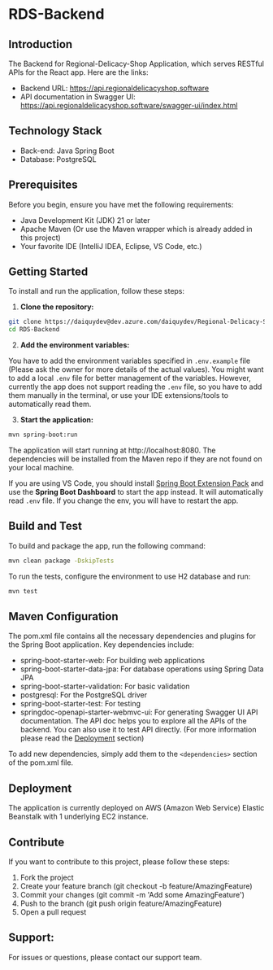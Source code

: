 # RDS-Backend

## Introduction

The Backend for Regional-Delicacy-Shop Application, which serves RESTful APIs for the React app. Here are the links:

- Backend URL: https://api.regionaldelicacyshop.software
- API documentation in Swagger UI: https://api.regionaldelicacyshop.software/swagger-ui/index.html

## Technology Stack

- Back-end: Java Spring Boot
- Database: PostgreSQL

## Prerequisites

Before you begin, ensure you have met the following requirements:

- Java Development Kit (JDK) 21 or later
- Apache Maven (Or use the Maven wrapper which is already added in this project)
- Your favorite IDE (IntelliJ IDEA, Eclipse, VS Code, etc.)

## Getting Started

To install and run the application, follow these steps:

1. **Clone the repository:**

```sh
git clone https://daiquydev@dev.azure.com/daiquydev/Regional-Delicacy-Shop/_git/RDS-Backend
cd RDS-Backend
```

2. **Add the environment variables:**

You have to add the environment variables specified in `.env.example` file (Please ask the owner for more details of the actual values). You might want to add a local `.env` file for better management of the variables. However, currently the app does not support reading the `.env` file, so you have to add them manually in the terminal, or use your IDE extensions/tools to automatically read them.

3. **Start the application:**

```sh
mvn spring-boot:run
```

The application will start running at http://localhost:8080. The dependencies will be installed from the Maven repo if they are not found on your local machine.

If you are using VS Code, you should install [Spring Boot Extension Pack](https://marketplace.visualstudio.com/items?itemName=vmware.vscode-boot-dev-pack) and use the **Spring Boot Dashboard** to start the app instead. It will automatically read `.env` file. If you change the env, you will have to restart the app.

## Build and Test

To build and package the app, run the following command:

```sh
mvn clean package -DskipTests
```

To run the tests, configure the environment to use H2 database and run:

```sh
mvn test
```

## Maven Configuration

The pom.xml file contains all the necessary dependencies and plugins for the Spring Boot application. Key dependencies include:

- spring-boot-starter-web: For building web applications
- spring-boot-starter-data-jpa: For database operations using Spring Data JPA
- spring-boot-starter-validation: For basic validation
- postgresql: For the PostgreSQL driver
- spring-boot-starter-test: For testing
- springdoc-openapi-starter-webmvc-ui: For generating Swagger UI API documentation. The API doc helps you to explore all the APIs of the backend. You can also use it to test API directly. (For more information please read the [Deployment](#deployment) section)

To add new dependencies, simply add them to the `<dependencies>` section of the pom.xml file.

## Deployment

The application is currently deployed on AWS (Amazon Web Service) Elastic Beanstalk with 1 underlying EC2 instance.

## Contribute

If you want to contribute to this project, please follow these steps:

1. Fork the project
2. Create your feature branch (git checkout -b feature/AmazingFeature)
3. Commit your changes (git commit -m 'Add some AmazingFeature')
4. Push to the branch (git push origin feature/AmazingFeature)
5. Open a pull request

## Support:

For issues or questions, please contact our support team.
